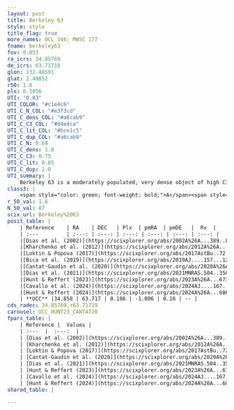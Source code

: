 ```yaml
---
layout: post
title: Berkeley 63
style: style
title_flag: true
more_names: OCL 346; MWSC 177
fname: berkeley63
fov: 0.053
ra_icrs: 34.85769
de_icrs: 63.71719
glon: 132.48591
glat: 2.48852
r50: 1.6
plx: 0.1856
UTI: "0.83"
UTI_COLOR: "#c1e4c6"
UTI_C_N_COL: "#e3f3cd"
UTI_C_dens_COL: "#a6cab9"
UTI_C_C3_COL: "#d4edca"
UTI_C_lit_COL: "#bce1c5"
UTI_C_dup_COL: "#a6cab9"
UTI_C_N: 0.68
UTI_C_dens: 1.0
UTI_C_C3: 0.75
UTI_C_lit: 0.85
UTI_C_dup: 1.0
UTI_summary: |
    Berkeley 63 is a moderately populated, very dense object of high C3 quality. It is well-studied in the literature.
class3: |
    <span style="color: green; font-weight: bold;">A</span><span style="color: #FFC300; font-weight: bold;">B</span>
r_50_val: 1.6
N_50_val: 87
scix_url: Berkeley%2063
posit_table: |
    | Reference    | RA    | DEC   | Plx  | pmRA  | pmDE   |  Rv  |
    | :---         | :---: | :---: | :---: | :---: | :---: | :---: |
    |[Dias et al. (2002)](https://scixplorer.org/abs/2002A%26A...389..871D) | 34.9 | 63.717 | -- | -0.06 | 2.83 | -- |
    |[Kharchenko et al. (2012)](https://scixplorer.org/abs/2012A%26A...543A.156K) | 34.899 | 63.73 | -- | -2.6 | 2.98 | -- |
    |[Loktin & Popova (2017)](https://scixplorer.org/abs/2017AstBu..72..257L) | 34.905 | 63.717 | -- | -2.092 | 2.164 | -- |
    |[Bica et al. (2019)](https://scixplorer.org/abs/2019AJ....157...12B) | 34.875 | 63.704 | -- | -- | -- | -- |
    |[Cantat-Gaudin et al. (2020)](https://scixplorer.org/abs/2020A%26A...640A...1C) | 34.858 | 63.718 | 0.172 | -0.958 | 0.203 | -- |
    |[Dias et al. (2021)](https://scixplorer.org/abs/2021MNRAS.504..356D) | 34.86 | 63.72 | 0.168 | -0.952 | 0.195 | -- |
    |[Hunt & Reffert (2023)](https://scixplorer.org/abs/2023A%26A...673A.114H) | 34.851 | 63.719 | 0.189 | -1.002 | 0.15 | -44.943 |
    |[Cavallo et al. (2024)](https://scixplorer.org/abs/2024AJ....167...12C) | 34.866 | 63.715 | 0.189 | -- | -- | -- |
    |[Hunt & Reffert (2024)](https://scixplorer.org/abs/2024A%26A...686A..42H) | 34.851 | 63.719 | 0.189 | -1.002 | 0.15 | -44.943 |
    | **UCC** |34.858 | 63.717 | 0.186 | -1.006 | 0.16 | -- | 
cds_radec: 34.85769,+63.71719
carousel: UCC_HUNT23_CANTAT20
fpars_table: |
    | Reference |  Values |
    | :---  |  :---:  |
    | [Dias et al. (2002)](https://scixplorer.org/abs/2002A%26A...389..871D) | `E(B-V)=0.96, Dist=5700.0, Age=7.48` |
    | [Kharchenko et al. (2012)](https://scixplorer.org/abs/2012A%26A...543A.156K) | `e_bv=0.916, distance=3991, log_age=8.9` |
    | [Loktin & Popova (2017)](https://scixplorer.org/abs/2017AstBu..72..257L) | `E(B-V)=0.671, Dmod=10.834, logt=7.4` |
    | [Cantat-Gaudin et al. (2020)](https://scixplorer.org/abs/2020A%26A...640A...1C) | `AVNN=2.52, DMNN=13.67, AgeNN=7.26` |
    | [Dias et al. (2021)](https://scixplorer.org/abs/2021MNRAS.504..356D) | `Av=2.632, Dist=4572, logage=6.993, [Fe/H]=-0.194` |
    | [Hunt & Reffert (2023)](https://scixplorer.org/abs/2023A%26A...673A.114H) | `AV50=2.644, diffAV50=1.764, MOD50=13.344, logAge50=7.524` |
    | [Cavallo et al. (2024)](https://scixplorer.org/abs/2024AJ....167...12C) | `AV50=2.37, dMod50=13.47, logAge50=8.15, [Fe/H]50=0.85` |
    | [Hunt & Reffert (2024)](https://scixplorer.org/abs/2024A%26A...686A..42H) | `MassJ=1085.16` |
shared_table: |
    
---
```

